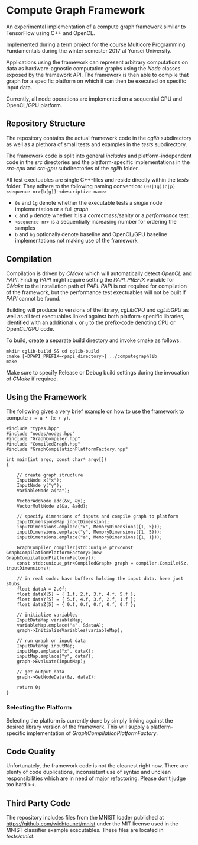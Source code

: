 # Compute Graph Framework

An experimental implementation of a compute graph framework similar to TensorFlow using C++ and OpenCL.

Implemented during a term project for the course Multicore Programming Fundamentals during the winter semester 2017 at Yonsei University.

Applications using the framework can represent arbitrary computations on data as hardware-agnostic computation graphs using the *Node* classes exposed by the framework API. The framework is then able to compile that graph for a specific platform on which it can then be executed on specific input data.

Currently, all node operations are implemented on a sequential CPU and OpenCL/GPU platform.

## Repository Structure
The repository contains the actual framework code in the *cglib* subdirectory as well as a plethora of small tests and examples in the *tests* subdirectory.

The framework code is split into general *includes* and platform-independent code in the *src* directories and the platform-specific implementations in the *src-cpu* and *src-gpu* subdirectories of the *cglib* folder.

All test exectuables are single C++-files and reside directly within the *tests* folder. They adhere to the following naming convention:
```(0s|1g)(c|p)<sequence nr>[b[g]]-<descriptive name>```
- ```0s``` and ```1g``` denote whether the executable tests a *single* node implementation or a full *graph*
- ```c``` and ```p``` denote whether it is a *correctness*/sanity or a *performance* test.
- ```<sequence nr>``` is a sequentially increasing number for ordering the samples
- ```b``` and ```bg``` optionally denote baseline and OpenCL/GPU baseline implementations not making use of the framework

## Compilation
Compilation is driven by *CMake* which will automatically detect *OpenCL* and *PAPI*. Finding *PAPI* might require setting the *PAPI_PREFIX* variable for *CMake* to the installation path of *PAPI*. *PAPI* is not required for compilation of the framework, but the performance test exectuables will not be built if *PAPI* cannot be found.

Building will produce to versions of the library, *cgLibCPU* and *cgLibGPU* as well as all test exectuables linked against both platform-specific libraries, identified with an additional ```c``` or ```g``` to the prefix-code denoting *C*PU or OpenCL/*G*PU code.

To build, create a separate build directory and invoke cmake as follows:
```
mkdir cglib-build && cd cglib-build
cmake [-DPAPI_PREFIX=<papi_directory>] ../computegraphlib
make
```

Make sure to specify Release or Debug build settings during the invocation of *CMake* if required.

## Using the Framework
The following gives a very brief example on how to use the framework to compute ```z = a * (x + y)```.
```
#include "types.hpp"
#include "nodes/nodes.hpp"
#include "GraphCompiler.hpp"
#include "CompiledGraph.hpp"
#include "GraphCompilationPlatformFactory.hpp"

int main(int argc, const char* argv[])
{

    // create graph structure
    InputNode x("x");
    InputNode y("y");
    VariableNode a("a");

    VectorAddNode add(&x, &y);
    VectorMultNode z(&a, &add);

    // specify dimensions of inputs and compile graph to platform
    InputDimensionsMap inputDimensions;
    inputDimensions.emplace("x", MemoryDimensions({1, 5}));
    inputDimensions.emplace("y", MemoryDimensions({1, 5}));
    inputDimensions.emplace("a", MemoryDimensions({1, 1}));

    GraphCompiler compiler(std::unique_ptr<const GraphCompilationPlatformFactory>(new GraphCompilationPlatformFactory));
    const std::unique_ptr<CompiledGraph> graph = compiler.Compile(&z, inputDimensions);

    // in real code: have buffers holding the input data. here just stubs
    float dataA = 2.0f;
    float dataX[5] = { 1.f, 2.f, 3.f, 4.f, 5.f };
    float dataY[5] = { 5.f, 4.f, 3.f, 2.f, 1.f };
    float dataZ[5] = { 0.f, 0.f, 0.f, 0.f, 0.f };

    // initialize variables
    InputDataMap variableMap;
    variableMap.emplace("a", &dataA);
    graph->InitializeVariables(variableMap);

    // run graph on input data
    InputDataMap inputMap;
    inputMap.emplace("x", dataX);
    inputMap.emplace("y", dataY);
    graph->Evaluate(inputMap);

    // get output data
    graph->GetNodeData(&z, dataZ);

    return 0;
}
```
### Selecting the Platform
Selecting the platform is currently done by simply linking against the desired library version of the framework. This will supply a platform-specific implementation of *GraphCompilationPlatformFactory*.

## Code Quality
Unfortunately, the framework code is not the cleanest right now. There are plenty of code duplications, inconsistent use of syntax and unclean responsibilities which are in need of major refactoring. Please don't judge too hard ><.

## Third Party Code
The repository includes files from the MNIST loader published at https://github.com/wichtounet/mnist under the MIT license used in the MNIST classifier example executables. These files are located in *tests/mnist*.